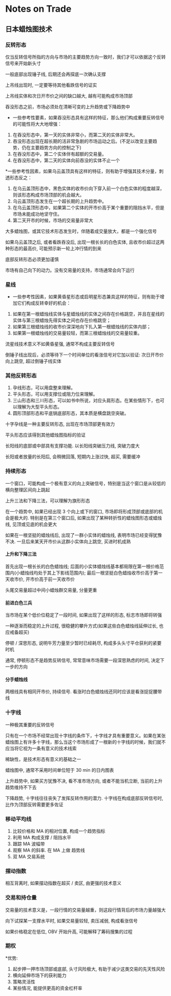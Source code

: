 # Notes on Trade

## 日本蜡烛图技术

### 反转形态

仅当反转信号所指的方向与市场的主要趋势方向一致时，我们才可以依据这个反转信号来开始新头寸

一般底部出现锤子线, 后期还会再探底一次确认支撑

上吊线出现时, 一定要等待其他看跌信号的证实

上吊线实体和次日开市价之间的缺口越大, 越有可能构成市场顶部

吞没形态之前，市场必须处在清晰可变的上升趋势或下降趋势中

* 一些参考性要素，如果吞没形态具有这样的特征，那么他们构成重要反转信号的可能性将大大地增强：

1. 在吞没形态中，第一天的实体非常小，而第二天的实体非常大。
2. 吞没形态出现在超长期的活非常急剧的市场运动之后。(不足以改变主要趋势，仍在主要趋势方向的控制之下)
3. 在吞没形态中，第二个实体伴有超额的交易量。
4. 在吞没形态中，第二天的实体向前吞没的实体不止一个

*一些参考性因素，如果乌云盖顶具有这样的特征，则有助于增强其技术分量，刺透形态反之：

1. 在乌云盖顶形态中，黑色实体的收市价向下穿入前一个白色实体的程度越深，则该形态构成市场顶部的机会越大。
2. 乌云盖顶形态发生在一个超长期的上升趋势中。
3. 在乌云盖顶形态中，如果第二个实体的开市价高于某个重要的阻挡水平，但是市场未能成功地坚守住。
4. 第二天开市的时候，市场的交易量非常大

大多蜡烛图，或其它技术形态发生时，伴随着成交量放大，都是一个强化信号

如果乌云盖顶之后, 或者看跌吞没后, 出现一根长长的白色实体, 且收市价超过这两种形态的最高价, 可能预示新一轮上冲行情的到来

底部反转形态必须更加谨慎

市场有自己向下的动力。没有交易量的支持，市场通常会向下运行

### 星线

* 一些参考性因素，如果黄昏星形态或启明星形态兼具这样的特征，则有助于增加它们构成反转幸好的机会：

1. 如果在第一根蜡烛线实体与星蜡烛线的实体之间存在价格跳空，并且在星线的实体与第三根蜡烛先得实体之间也存在价格跳空；
2. 如果第三根蜡烛线的收市价深深地向下扎入第一根蜡烛线的实体内部；
3. 如果第一根蜡烛线的交易量较轻，而第三根蜡烛线的交易量较重。

流星线技术意义不如黄昏星强, 通常不构成主要反转信号

倒锤子线出现后，必须等待下一个时间单位的看涨信号对它加以验证: 次日开市价向上跳空, 超过倒锤子线实体

### 其他反转形态

1. 孕线形态，可以用盘整来理解。
2. 平头形态，可以用支撑位或阻力位来理解。
3. 三山形态和三川形态，可以如书中所说，对应头肩形态。在某些情形下，也可以理解为大型平头形态。
4. 圆形顶部形态和平底锅底部形态，其本质是横盘跳空突破。

十字孕线是一种主要反转形态, 出现在市场顶部更有效力

平头形态应该得到其他蜡烛图指标的验证

长阳线的底部或中部具有支撑功能. 以长阳线突破压力线, 突破力度大

长阳或者放量的长阳后, 会稍微回落, 短期内上涨过快, 超买, 需要缓冲

### 持续形态

一个窗口，可能构成一个极有意义的向上突破信号，特别是当这个窗口是从较低的横向整理区间向上跳起

上升三法和下降三法，可以理解为旗形形态

在一个趋势中, 如果已经出现 3 个向上或下的窗口, 市场即将形成顶部或底部的机会是极大的. 特别是在第三个窗口后, 如果出现了某种转折性的蜡烛图形态或蜡烛线, 见顶或见底的机会更大

如果在一根坚挺的蜡烛线后, 出现了一群小实体的蜡烛线, 表明市场已经变得犹豫不决. 一旦后来某天开市价从这群小实体向上跳空, 买进时机成熟

#### 上升和下降三法

首先出现一根长长的白色蜡烛线; 后面的小实体蜡烛线基本都局限在第一根价格范围内(小蜡烛线均处于其上下影线范围内); 最后一根坚挺白色蜡烛收市价高于第一天收市价, 开市价高于前一天收市价

头尾交易量超过中间小蜡烛群交易量, 分量更重

#### 前进白色三兵

当市场在某个低价位稳定了一段时间, 如果出现了这样的形态, 标志市场即将转强

一种逐渐而稳定的上升过程, 很稳健的攀升方式(如果这些白色蜡烛线延伸过长, 也应戒备超买)

停顿 / 深思形态, 说明牛芳力量至少暂时已经耗尽, 构成多头头寸平仓获利的紧要时机

通常, 停顿形态不是趋势反转信号, 常常意味市场需要一段深思熟虑的时间, 决定下一步的方向

#### 分手蜡烛线

两根线具有相同开市价, 持续信号. 看涨时白色蜡烛线还同时应该是看涨捉捉腰带线


### 十字线

一种极其重要的反转信号

只有在一个市场不经常出现十字线的条件下，十字线才具有重要意义。如果在某张蜡烛图上有许多十字线，那么当这个市场形成了一根新的十字线的时候，我们就不应当将它视为一条有意义的技术线索

稀缺性，是技术形态有意义的基础之一

蜡烛图中, 通常不采用时间单位短于 30 min 的日内图表

上升趋势中, 如果买方犹豫不决, 看不准市场方向, 或者不能当机立断, 当前的上升趋势维持不下去

下降趋势, 十字线往往丧失了发挥反转作用的潜力. 十字线在构成底部反转信号时, 比作为顶部反转需要更多佐证

### 移动平均线

1. 比较价格和 MA 的相对位置, 构成一个趋势指标
2. 利用 MA 构成支撑 / 阻挡水平
3. 跟踪 MA 波幅带
4. 观察 MA 的斜率. 在 MA 上做 趋势线
5. 双 MA 交易系统

### 摆动指数

相互背离时, 如果摆动指数在超买 / 卖区, 由更强的技术意义

### 交易和持仓量

交易量的技术意义是，一段行情的交易量越重，则这段行情背后的市场力量越强大

向下试探某一支撑水平时, 如果交易量较轻, 卖压减弱, 构成看涨信号

如果价格稳定在低位, OBV 开始升高, 可能解释了筹码搜集的过程

### 期权

*优势:

1. 起步押一押市场顶部或底部, 头寸风险极大, 有助于减少这类交易的先天性风险
2. 横向延伸市场下的获利能力
3. 策略灵活性
4. 某些情况, 能提供更高的资金杠杆率

